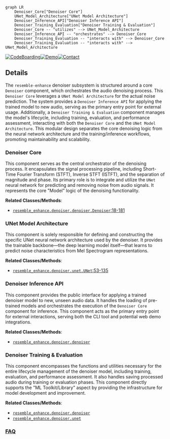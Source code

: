 ```mermaid
graph LR
    Denoiser_Core["Denoiser Core"]
    UNet_Model_Architecture["UNet Model Architecture"]
    Denoiser_Inference_API["Denoiser Inference API"]
    Denoiser_Training_Evaluation["Denoiser Training & Evaluation"]
    Denoiser_Core -- "utilizes" --> UNet_Model_Architecture
    Denoiser_Inference_API -- "orchestrates" --> Denoiser_Core
    Denoiser_Training_Evaluation -- "interacts with" --> Denoiser_Core
    Denoiser_Training_Evaluation -- "interacts with" --> UNet_Model_Architecture
```

[![CodeBoarding](https://img.shields.io/badge/Generated%20by-CodeBoarding-9cf?style=flat-square)](https://github.com/CodeBoarding/GeneratedOnBoardings)[![Demo](https://img.shields.io/badge/Try%20our-Demo-blue?style=flat-square)](https://www.codeboarding.org/demo)[![Contact](https://img.shields.io/badge/Contact%20us%20-%20contact@codeboarding.org-lightgrey?style=flat-square)](mailto:contact@codeboarding.org)

## Details

The `resemble-enhance` denoiser subsystem is structured around a core `Denoiser` component, which orchestrates the audio denoising process. This `Denoiser Core` leverages a `UNet Model Architecture` for the actual noise prediction. The system provides a `Denoiser Inference API` for applying the trained model to new audio, serving as the primary entry point for external usage. Additionally, a `Denoiser Training & Evaluation` component manages the model's lifecycle, including training, evaluation, and performance assessment, interacting with both the `Denoiser Core` and the `UNet Model Architecture`. This modular design separates the core denoising logic from the neural network architecture and the training/inference workflows, promoting maintainability and scalability.

### Denoiser Core
This component serves as the central orchestrator of the denoising process. It encapsulates the signal processing pipeline, including Short-Time Fourier Transform (STFT), Inverse STFT (ISTFT), and the separation of magnitude and phase. Its primary role is to integrate and utilize the `UNet` neural network for predicting and removing noise from audio signals. It represents the core "Model" logic of the denoising functionality.


**Related Classes/Methods**:

- <a href="https://github.com/resemble-ai/resemble-enhance/blob/main/resemble_enhance/denoiser/denoiser.py#L18-L181" target="_blank" rel="noopener noreferrer">`resemble_enhance.denoiser.denoiser.Denoiser`:18-181</a>


### UNet Model Architecture
This component is solely responsible for defining and constructing the specific UNet neural network architecture used by the denoiser. It provides the trainable backbone—the deep learning model itself—that learns to predict noise characteristics from Mel Spectrogram representations.


**Related Classes/Methods**:

- <a href="https://github.com/resemble-ai/resemble-enhance/blob/main/resemble_enhance/denoiser/unet.py#L53-L135" target="_blank" rel="noopener noreferrer">`resemble_enhance.denoiser.unet.UNet`:53-135</a>


### Denoiser Inference API
This component provides the public interface for applying a trained denoiser model to new, unseen audio data. It handles the loading of pre-trained models and orchestrates the execution of the `Denoiser Core` component for inference. This component acts as the primary entry point for external interactions, serving both the CLI tool and potential web demo integrations.


**Related Classes/Methods**:

- <a href="https://github.com/resemble-ai/resemble-enhance/blob/main/resemble_enhance/denoiser/denoiser.py" target="_blank" rel="noopener noreferrer">`resemble_enhance.denoiser.denoiser`</a>


### Denoiser Training & Evaluation
This component encompasses the functions and utilities necessary for the entire lifecycle management of the denoiser model, including training, evaluation, and performance assessment. It also handles saving processed audio during training or evaluation phases. This component directly supports the "ML Toolkit/Library" aspect by providing the infrastructure for model development and improvement.


**Related Classes/Methods**:

- <a href="https://github.com/resemble-ai/resemble-enhance/blob/main/resemble_enhance/denoiser/denoiser.py" target="_blank" rel="noopener noreferrer">`resemble_enhance.denoiser.denoiser`</a>
- <a href="https://github.com/resemble-ai/resemble-enhance/blob/main/resemble_enhance/denoiser/unet.py" target="_blank" rel="noopener noreferrer">`resemble_enhance.denoiser.unet`</a>




### [FAQ](https://github.com/CodeBoarding/GeneratedOnBoardings/tree/main?tab=readme-ov-file#faq)